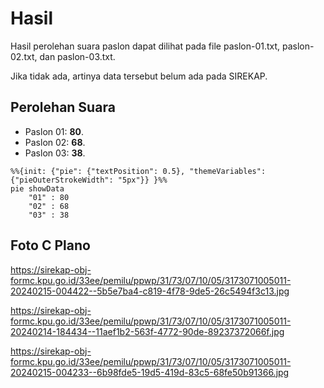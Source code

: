 # Hasil

Hasil perolehan suara paslon dapat dilihat pada file paslon-01.txt, paslon-02.txt, dan paslon-03.txt.

Jika tidak ada, artinya data tersebut belum ada pada SIREKAP.

## Perolehan Suara

 * Paslon 01: **80**.
 * Paslon 02: **68**.
 * Paslon 03: **38**.

```mermaid
%%{init: {"pie": {"textPosition": 0.5}, "themeVariables": {"pieOuterStrokeWidth": "5px"}} }%%
pie showData
    "01" : 80
    "02" : 68
    "03" : 38
```
## Foto C Plano

https://sirekap-obj-formc.kpu.go.id/33ee/pemilu/ppwp/31/73/07/10/05/3173071005011-20240215-004422--5b5e7ba4-c819-4f78-9de5-26c5494f3c13.jpg

https://sirekap-obj-formc.kpu.go.id/33ee/pemilu/ppwp/31/73/07/10/05/3173071005011-20240214-184434--11aef1b2-563f-4772-90de-89237372066f.jpg

https://sirekap-obj-formc.kpu.go.id/33ee/pemilu/ppwp/31/73/07/10/05/3173071005011-20240215-004233--6b98fde5-19d5-419d-83c5-68fe50b91366.jpg
